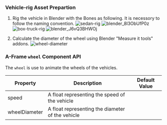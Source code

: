 ### Vehicle-rig Asset Prepartion

1. Rig the vehicle in Blender with the Bones as following. It is necessory to follow the naming convention.
![sedan-rig](https://user-images.githubusercontent.com/25223402/182902653-26cd3469-c90f-4974-b18e-35bd3768e27c.jpg)
![blender_8l3ObUfP0z](https://user-images.githubusercontent.com/25223402/182902961-4da23d4b-8f1c-4002-9362-32f95b313839.png)
![box-truck-rig](https://user-images.githubusercontent.com/25223402/182904242-afb1f9a1-7688-45ed-9dc1-aeb0cd4c8199.jpg)
![blender_J6vQ3BHWOj](https://user-images.githubusercontent.com/25223402/182904578-6d6a3660-6fdb-49b9-a1a0-c3c539aeb423.png)

2. Calculate the diameter of the wheel using Blender "Measure it tools" addons.
![wheel-diameter](https://user-images.githubusercontent.com/25223402/182903719-dfbf9cad-bf98-4b62-a292-39f0516227d6.jpg)

### A-Frame `wheel` Component API

The `wheel` is use to animate the wheels of the vehicles. 

| Property | Description | Default Value |
| --------- | --------- | --------- |
| speed | A float representing the speed of the vehicle|
| wheelDiameter | A float representing the diameter of the vehicle|









